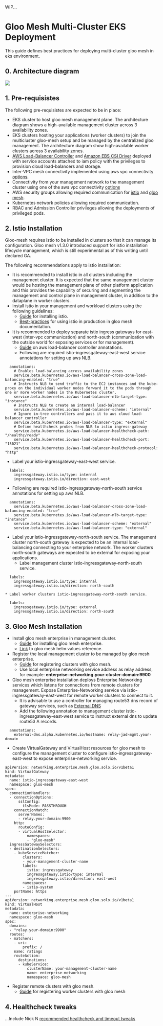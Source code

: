 WIP...

# Gloo Mesh Multi-Cluster EKS Deployment

This guide defines best practices for deploying  multi-cluster gloo mesh in eks environment.

## 0. Architecture diagram

![](images/gloo-mesh-eks-multicluster-architecture.png)

## 1. Pre-requisistes

The following pre-requisistes are expected to be in place:
* EKS cluster to host gloo mesh management plane. The architecture diagram shows a high-available management cluster across 3 availability zones.
* EKS clusters hosting your applications (worker clusters) to join the multicluster gloo-mesh setup and be managed by the centralized gloo management. The architecture diagram show high-available worker clusters across 3 availability zones.
* [AWS Load-Balancer Controller](https://docs.aws.amazon.com/eks/latest/userguide/aws-load-balancer-controller.html) and [Amazon EBS CSI Driver](https://docs.aws.amazon.com/eks/latest/userguide/ebs-csi.html) deployed with service accounts attached to iam policy with the privileges to provision cloud load-balancers and storage.
* Inter-VPC mesh connectivity implemented using aws vpc connectivity [options](https://docs.aws.amazon.com/whitepapers/latest/aws-vpc-connectivity-options/introduction.html).
* Connectivity from your management network to the management cluster using one of the aws vpc connectivity [options](https://docs.aws.amazon.com/whitepapers/latest/aws-vpc-connectivity-options/network-to-amazon-vpc-connectivity-options.html)
* AWS security groups allowing required communication for [istio](https://istio.io/latest/docs/ops/deployment/requirements/) and [gloo mesh](https://docs.solo.io/gloo-mesh-enterprise/latest/concepts/about/).
* Kubernetes network policies allowing required communication.
* RBAC and Admission Controller privileges allowing the deployments of privileged pods.

## 2. Istio Installation

Gloo-mesh requires istio to be installed in clusters so that it can manage its configuration. Gloo mesh v1.3.0 introduced support for istio installation lifecycle management, which is still experimental as of this writing until declared GA.

The following recommendations apply to istio installation:
* It is recommended to install istio in all clusters including the management cluster. It is expected that the same management cluster would be hosting the management plane of other platform application and this provides the capability of securing and segmenting the management and control plane in management cluster, in addition to the dataplane in worker clusters.
* Install istio in your management and workload clusters using the following guidelines:
  * [Guide](https://istio.io/latest/docs/setup/platform-setup/) for installing istio.
  * [Best-practices](https://docs.solo.io/gloo-mesh-enterprise/latest/setup/istio/istio_production/) for using istio in production in gloo mesh documentation.
* It is recommended to deploy separate istio ingress gateways for east-west (inter-vpc communication) and north-south (communication with the outside world for exposing services or for management). 
  * [Guide](https://kubernetes-sigs.github.io/aws-load-balancer-controller/v2.3/guide/service/nlb/) on aws load-balancer controller annotations.
  * Following are required istio-ingressgateway-east-west service annotations for setting up aws NLB.
```
  annotations:
    # Enables load-balancing across availability zones
    service.beta.kubernetes.io/aws-load-balancer-cross-zone-load-balancing-enabled: "true"
    # Instructs NLB to send traffic to the EC2 instances and the kube-proxy on the individual worker nodes forward it to the pods through one or more worker nodes in the Kubernetes cluster.
    service.beta.kubernetes.io/aws-load-balancer-nlb-target-type: "instance"
    # Instructs NLB to create an internal load-balancer
    service.beta.kubernetes.io/aws-load-balancer-scheme: "internal"
    # Ignore in-tree controllers and pass it to aws cloud load-balancer controller
    service.beta.kubernetes.io/aws-load-balancer-type: "external"
    # Define healthcheck probes from NLB to istio ingress-gateway
    service.beta.kubernetes.io/aws-load-balancer-healthcheck-path: "/healthz/ready"
    service.beta.kubernetes.io/aws-load-balancer-healthcheck-port: "15021"
    service.beta.kubernetes.io/aws-load-balancer-healthcheck-protocol: "http"
```
  * Label your istio-ingressgateway-east-west service.
```
  labels:
    ingressgateway.istio.io/type: internal
    ingressgateway.istio.io/direction: east-west
```
  * Following are required istio-ingressgateway-north-south service annotations for setting up aws NLB.
```
  annotations:
    service.beta.kubernetes.io/aws-load-balancer-cross-zone-load-balancing-enabled: "true"
    service.beta.kubernetes.io/aws-load-balancer-nlb-target-type: "instance"
    service.beta.kubernetes.io/aws-load-balancer-scheme: "external"
    service.beta.kubernetes.io/aws-load-balancer-type: "external"
```
  * Label your istio-ingressgateway-north-south service. The management cluster north-south gateway is expected to be an internal load-balancing connecting to your enterprise network. The worker clusters north-south gateways are expected to be external for exposing your applications.
    * Label management cluster istio-ingressgateway-north-south service.
```
  labels:
    ingressgateway.istio.io/type: internal
    ingressgateway.istio.io/direction: north-south
```
    * Label worker clusters istio-ingressgateway-north-south service.
```
  labels:
    ingressgateway.istio.io/type: external
    ingressgateway.istio.io/direction: north-south
```

## 3. Gloo Mesh Installation

* Install gloo mesh enterprise in management cluster. 
  * [Guide](https://docs.solo.io/gloo-mesh-enterprise/latest/setup/installation/enterprise_installation/) for installing gloo mesh enterprise.
  * [Link](https://docs.solo.io/gloo-mesh-enterprise/latest/reference/helm/gloo_mesh_enterprise/) to gloo mesh helm values reference.
* Register the local management cluster to be managed by gloo mesh enterprise. 
  * [Guide](https://docs.solo.io/gloo-mesh-enterprise/latest/setup/cluster_registration/enterprise_cluster_registration/) for registering clusters with gloo mesh.
  * Use local enterprise networking service address as relay address, for example: **enterprise-networking.your-cluster-domain:9900**
* Gloo mesh enterprise installation deploys Enterprise Networking services which listens for connections from remote clusters for management. Expose Enterprise-Networking service via istio-ingressgateway-east-west for remote worker clusters to connect to it.
  * It is advisable to use a controller for managing route53 dns record of gateway services, such as [External DNS](https://github.com/kubernetes-sigs/external-dns)
  * Add the following annotation to management cluster istio-ingressgateway-east-west service to instruct external dns to update route53 A records.
```
  annotations:
    external-dns.alpha.kubernetes.io/hostname: relay-jad-mgmt.your-domain
```
  * Create VirtualGateway and VirtualHost resources for gloo mesh to configure the management cluster to configure istio-ingressgateway-east-west to expose enterprise-networking service.
```
apiVersion: networking.enterprise.mesh.gloo.solo.io/v1beta1
kind: VirtualGateway
metadata:
  name: istio-ingressgateway-east-west
  namespace: gloo-mesh
spec:
  connectionHandlers:
  - connectionOptions:
      sslConfig:
        tlsMode: PASSTHROUGH
    connectionMatch: 
      serverNames:
      - relay.your-domain:9900
    http:
      routeConfig:
      - virtualHostSelector:
          namespaces:
          - "gloo-mesh"
  ingressGatewaySelectors:
  - destinationSelectors:
    - kubeServiceMatcher:
        clusters:
        - your-management-cluster-name
        labels:
          istio: ingressgateway
          ingressgateway.istio/type: internal
          ingressgateway.istio/direction: east-west
        namespaces:
        - istio-system
    portName: https
---
apiVersion: networking.enterprise.mesh.gloo.solo.io/v1beta1
kind: VirtualHost
metadata:
  name: enterprise-networking
  namespace: gloo-mesh
spec:
  domains:
  - "relay.your-domain:9900"
  routes:
  - matchers:
    - uri:
        prefix: /
    name: ratings
    routeAction:
      destinations:
      - kubeService:
          clusterName: your-management-cluster-name
          name: enterprise-networking
          namespace: gloo-mesh
```
* Register remote clusters with gloo mesh.
  * [Guide](https://docs.solo.io/gloo-mesh-enterprise/latest/setup/cluster_registration/enterprise_cluster_registration/) for registering worker clusters with gloo mesh

## 4. Healthcheck tweaks

...Include Nick N [recommended healthcheck and timeout tweaks](https://soloio.slab.com/posts/cash-app-east-west-scaling-0a41fj2d)